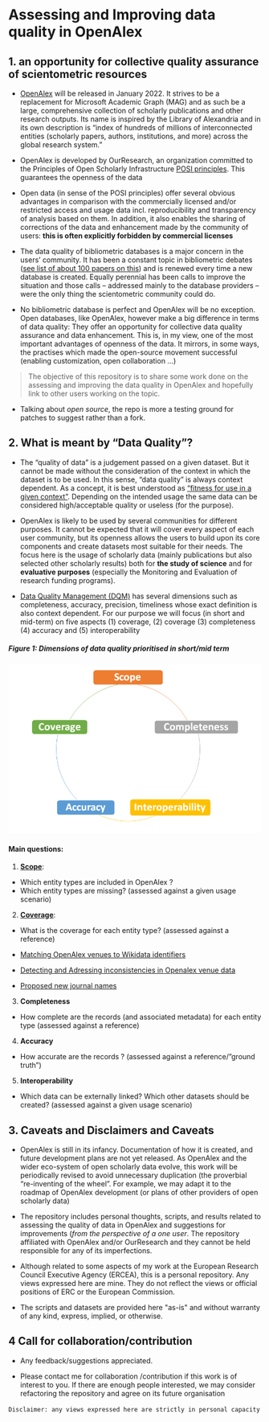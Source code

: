 # Assessing and Improving data quality in OpenAlex

## 1. an opportunity for collective quality assurance of scientometric resources
* [OpenAlex](openalex.org/) will be released in January 2022. It strives to be a replacement for Microsoft Academic Graph (MAG) and as such be a large, comprehensive collection of scholarly publications and other research outputs. Its name is inspired by the Library of Alexandria and in its own description is “index of hundreds of millions of interconnected entities (scholarly papers, authors, institutions, and more) across the global research system.”

* OpenAlex is developed by OurResearch, an organization committed to the Principles of Open Scholarly Infrastructure [POSI principles](https://blog.ourresearch.org/posi/). This guarantees the openness of the data

* Open data (in sense of the POSI principles) offer several obvious advantages in comparison with the commercially licensed and/or restricted access and usage data incl. reproducibility and transparency of analysis based on them. In addition, it also enables the sharing of corrections of the data and enhancement made by the community of users: **this is often explicitly forbidden by commercial licenses**

* The data quality of bibliometric databases is a major concern in the users’ community. It has been a constant topic in bibliometric debates ([see list of about 100 papers on this](https://github.com/almugabo/open_metadata/wiki/Data-Quality-in-Scientometric--Databases---Datasets))  and is renewed every time a new database is created. Equally perennial has been calls to improve the situation and those calls – addressed mainly to the database providers – were the only thing the scientometric community could do.

* No bibliometric database is perfect and OpenAlex will be no exception.   Open databases, like OpenAlex, however make a big difference in terms of data quality: They offer an opportunity for collective data quality assurance and data enhancement. This is, in my view, one of the most important advantages of openness of the data. It mirrors, in some ways, the practises which made the open-source movement successful (enabling customization, open collaboration …)

> The objective of this repository is to share some work done on the assessing and improving the data quality in OpenAlex and hopefully link to other users working on the topic. 

* Talking about *open source*, the repo is more a testing ground for patches to suggest rather than a fork. 

## 2. What is meant by “Data Quality”?

* The “quality of data” is a judgement passed on a given dataset. But it cannot be made without the consideration of the context in which the dataset is to be used. In this sense, “data quality” is always context dependent. As a concept, it is best understood as  [“fitness for use in a given context”](https://en.wikipedia.org/wiki/Data_quality). Depending on the intended usage the same data can be considered high/acceptable quality or useless (for the purpose). 

* OpenAlex is likely to be used by several communities for different purposes. It cannot be expected that it will cover every aspect of each user community, but its openness allows the users to build upon its core components and create datasets most suitable for their needs. The focus here is the usage of scholarly data (mainly publications but also selected other scholarly results) both for **the study of science** and for **evaluative purposes** (especially the Monitoring and Evaluation of research funding programs).

* [Data Quality Management (DQM)](https://en.wikipedia.org/wiki/Data_quality)  has several dimensions such as completeness, accuracy, precision, timeliness  whose exact definition is also context dependent. For our purpose we will focus (in short and mid-term) on five aspects (1) coverage, (2) coverage (3) completeness (4) accuracy and (5) interoperability 

##### Figure 1: Dimensions of data quality prioritised in short/mid term


![DQM aspects ](/_images/Quality_Aspects.png)


#### Main questions: 
1. [**Scope**](https://github.com/almugabo/openalex_qa/tree/main/scope):
- Which entity types are included in OpenAlex ?
- Which entity types are missing? (assessed against a given usage scenario) 

2. [**Coverage**](https://github.com/almugabo/openalex_qa/tree/main/coverage):
- What is the coverage for each entity type? (assessed against a reference) 

- [Matching OpenAlex venues to Wikidata identifiers](https://github.com/almugabo/openalex_qa/blob/main/coverage/OpenAlex_venues.md)
- [Detecting and Adressing inconsistencies in Openalex venue data](https://github.com/almugabo/openalex_qa/blob/main/coverage/inconsistencies_in_venue_data.md)
- [Proposed new journal names](https://github.com/almugabo/openalex_qa/blob/main/coverage/proposed_journal_names.md)

3. **Completeness**
- How complete are the records (and associated metadata) for each entity type (assessed against a reference)

4. **Accuracy**
- How accurate are the records ? (assessed against a reference/”ground truth”)

5. **Interoperability**
- Which data can be externally linked? Which other datasets should be created? (assessed against a given usage scenario)



## 3. Caveats and Disclaimers and Caveats

* OpenAlex is still in its infancy. Documentation of how it is created, and future development plans are not yet released. As OpenAlex and the wider eco-system of open scholarly data evolve, this work will be periodically revised to avoid unnecessary duplication (the proverbial “re-inventing of the wheel”. For example, we may adapt it to the roadmap of OpenAlex development (or plans of other providers of open scholarly data)

* The repository includes personal thoughts, scripts, and results related to assessing the quality of data in OpenAlex and suggestions for improvements (*from the perspective of a one user*. The repository affiliated with OpenAlex and/or OurResearch and they cannot be held responsible for any of its imperfections. 

* Although related to some aspects of my work at the European Research Council Executive Agency (ERCEA), this is a personal repository. Any views expressed here are mine. They do not reflect the views or official positions of ERC or the European Commission.

* The scripts and datasets are provided here "as-is" and without warranty of any kind, express, implied, or otherwise.

## 4 Call for collaboration/contribution
* Any feedback/suggestions appreciated.

* Please contact me for collaboration /contribution if this work is of interest to you. If there are enough people interested, we may consider refactoring the repository and agree on its future organisation


```Disclaimer: any views expressed here are strictly in personal capacity ```

